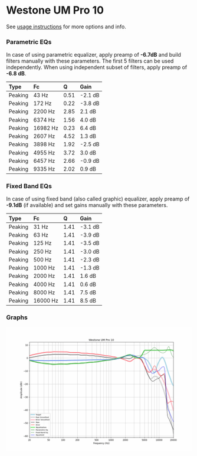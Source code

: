 # Westone UM Pro 10
See [usage instructions](https://github.com/jaakkopasanen/AutoEq#usage) for more options and info.

### Parametric EQs
In case of using parametric equalizer, apply preamp of **-6.7dB** and build filters manually
with these parameters. The first 5 filters can be used independently.
When using independent subset of filters, apply preamp of **-6.8 dB**.

| Type    | Fc       |    Q | Gain    |
|:--------|:---------|:-----|:--------|
| Peaking | 43 Hz    | 0.51 | -2.1 dB |
| Peaking | 172 Hz   | 0.22 | -3.8 dB |
| Peaking | 2200 Hz  | 2.85 | 2.1 dB  |
| Peaking | 6374 Hz  | 1.56 | 4.0 dB  |
| Peaking | 16982 Hz | 0.23 | 6.4 dB  |
| Peaking | 2607 Hz  | 4.52 | 1.3 dB  |
| Peaking | 3898 Hz  | 1.92 | -2.5 dB |
| Peaking | 4955 Hz  | 3.72 | 3.0 dB  |
| Peaking | 6457 Hz  | 2.66 | -0.9 dB |
| Peaking | 9335 Hz  | 2.02 | 0.9 dB  |

### Fixed Band EQs
In case of using fixed band (also called graphic) equalizer, apply preamp of **-9.1dB**
(if available) and set gains manually with these parameters.

| Type    | Fc       |    Q | Gain    |
|:--------|:---------|:-----|:--------|
| Peaking | 31 Hz    | 1.41 | -3.1 dB |
| Peaking | 63 Hz    | 1.41 | -3.9 dB |
| Peaking | 125 Hz   | 1.41 | -3.5 dB |
| Peaking | 250 Hz   | 1.41 | -3.0 dB |
| Peaking | 500 Hz   | 1.41 | -2.3 dB |
| Peaking | 1000 Hz  | 1.41 | -1.3 dB |
| Peaking | 2000 Hz  | 1.41 | 1.6 dB  |
| Peaking | 4000 Hz  | 1.41 | 0.6 dB  |
| Peaking | 8000 Hz  | 1.41 | 7.5 dB  |
| Peaking | 16000 Hz | 1.41 | 8.5 dB  |

### Graphs
![](./Westone%20UM%20Pro%2010.png)